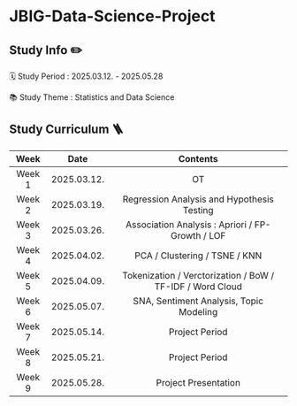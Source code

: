 # JBIG-Data-Science-Project

## Study Info ✏️

🗓 Study Period : 2025.03.12. - 2025.05.28

📚 Study Theme : Statistics and Data Science

## Study Curriculum 🪜

|Week|Date|Contents|
|:--:|:--:|:--:|
| Week 1 | 2025.03.12. | OT |
| Week 2 | 2025.03.19. | Regression Analysis and Hypothesis Testing |
| Week 3 | 2025.03.26. | Association Analysis : Apriori / FP-Growth / LOF |
| Week 4 | 2025.04.02. | PCA / Clustering / TSNE / KNN |
| Week 5 | 2025.04.09. | Tokenization / Verctorization / BoW / TF-IDF / Word Cloud |
| Week 6 | 2025.05.07. | SNA, Sentiment Analysis, Topic Modeling |
| Week 7 | 2025.05.14. | Project Period |
| Week 8 | 2025.05.21. | Project Period |
| Week 9 | 2025.05.28. | Project Presentation |
